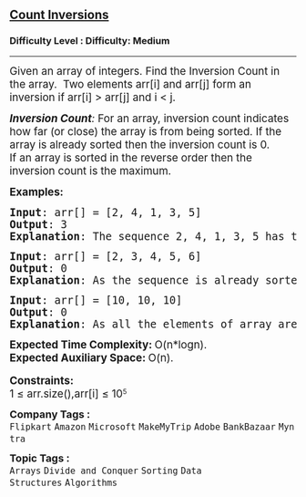 <h2><a href="https://www.geeksforgeeks.org/problems/inversion-of-array-1587115620/1?utm_source=youtube&utm_medium=collab_striver_ytdescription&utm_campaign=inversion-of-array">Count Inversions</a></h2><h3>Difficulty Level : Difficulty: Medium</h3><hr><div class="problems_problem_content__Xm_eO"><p><span style="font-size: 14pt;">Given an array of integers. Find the Inversion Count in the array.&nbsp; T</span><span style="font-size: 14pt;">wo elements arr[i] and arr[j] form an inversion if arr[i] &gt; arr[j] and i &lt; j.</span></p>
<p><span style="font-size: 14pt;"><em><strong>Inversion Count</strong>: </em>For an array, inversion count indicates how far (or close) the array is from being sorted. If the array is already sorted then the inversion count is 0. <br>If an array is sorted in the reverse order then the inversion count is the maximum.&nbsp;</span></p>
<p><span style="font-size: 14pt;"><strong>Examples:</strong></span></p>
<pre><span style="font-size: 14pt;"><strong>Input</strong>: arr[] = [2, 4, 1, 3, 5]<br><strong>Output</strong>: 3
<strong>Explanation</strong>: The sequence 2, 4, 1, 3, 5 has three inversions (2, 1), (4, 1), (4, 3).</span></pre>
<pre><span style="font-size: 14pt;"><strong>Input</strong>: arr[] = [2, 3, 4, 5, 6]<br><strong>Output</strong>: 0
<strong>Explanation</strong>: As the sequence is already sorted so there is no inversion count.</span></pre>
<pre><span style="font-size: 14pt;"><strong>Input</strong>: arr[] = [10, 10, 10]<br><strong>Output</strong>: 0
<strong>Explanation</strong>: As all the elements of array are same, so there is no inversion count.</span></pre>
<p><span style="font-size: 14pt;"><strong>Expected Time Complexity:&nbsp;</strong>O(n*logn).<br><strong>Expected Auxiliary Space:&nbsp;</strong>O(n).</span><br><br><span style="font-size: 14pt;"><strong>Constraints:</strong></span><br><span style="font-size: 14pt;">1 ≤ arr.size(),</span><span style="font-size: 18.6667px;">arr[i]</span><span style="font-size: 14pt;">&nbsp;≤ 10</span><sup>5</sup></p></div><p><span style=font-size:18px><strong>Company Tags : </strong><br><code>Flipkart</code>&nbsp;<code>Amazon</code>&nbsp;<code>Microsoft</code>&nbsp;<code>MakeMyTrip</code>&nbsp;<code>Adobe</code>&nbsp;<code>BankBazaar</code>&nbsp;<code>Myntra</code>&nbsp;<br><p><span style=font-size:18px><strong>Topic Tags : </strong><br><code>Arrays</code>&nbsp;<code>Divide and Conquer</code>&nbsp;<code>Sorting</code>&nbsp;<code>Data Structures</code>&nbsp;<code>Algorithms</code>&nbsp;